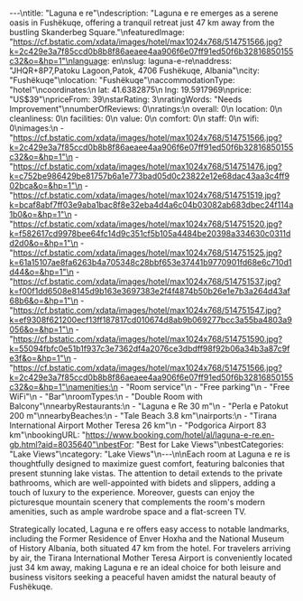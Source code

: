 ---\ntitle: "Laguna e re"\ndescription: "Laguna e re emerges as a serene oasis in Fushëkuqe, offering a tranquil retreat just 47 km away from the bustling Skanderbeg Square."\nfeaturedImage: "https://cf.bstatic.com/xdata/images/hotel/max1024x768/514751566.jpg?k=2c429e3a7f85ccd0b8b8f86aeaee4aa906f6e07ff91ed50f6b32816850155c32&o=&hp=1"\nlanguage: en\nslug: laguna-e-re\naddress: "JHQR+8P7,Patoku Lagoon,Patok, 4706 Fushëkuqe, Albania"\ncity: "Fushëkuqe"\nlocation: "Fushëkuqe"\naccommodationType: "hotel"\ncoordinates:\n  lat: 41.6382875\n  lng: 19.5917969\nprice: "US$39"\npriceFrom: 39\nstarRating: 3\nratingWords: "Needs Improvement"\nnumberOfReviews: 0\nratings:\n  overall: 0\n  location: 0\n  cleanliness: 0\n  facilities: 0\n  value: 0\n  comfort: 0\n  staff: 0\n  wifi: 0\nimages:\n  - "https://cf.bstatic.com/xdata/images/hotel/max1024x768/514751566.jpg?k=2c429e3a7f85ccd0b8b8f86aeaee4aa906f6e07ff91ed50f6b32816850155c32&o=&hp=1"\n  - "https://cf.bstatic.com/xdata/images/hotel/max1024x768/514751476.jpg?k=c752be986429be81757b6a1e773bad05d0c23822e12e68dac43aa3c4ff902bca&o=&hp=1"\n  - "https://cf.bstatic.com/xdata/images/hotel/max1024x768/514751519.jpg?k=bcaf8abf7ff03e9aba1bac8f8e32eba4d4a6c04b03082ab683dbec24f114a1b0&o=&hp=1"\n  - "https://cf.bstatic.com/xdata/images/hotel/max1024x768/514751520.jpg?k=f582617cd9978bee64fc14d9c351cf5b105a4484be20398a334630c0311dd2d0&o=&hp=1"\n  - "https://cf.bstatic.com/xdata/images/hotel/max1024x768/514751525.jpg?k=61a15107ae8fa6263b4a705348c28bbf653e37441b9770901fd68e6c710d1d44&o=&hp=1"\n  - "https://cf.bstatic.com/xdata/images/hotel/max1024x768/514751537.jpg?k=f00f1dd6508e8145d9b163e3697383e2f4f4874b50b26e1e7b3a264d43af68b6&o=&hp=1"\n  - "https://cf.bstatic.com/xdata/images/hotel/max1024x768/514751547.jpg?k=ef9308f621200ecf13ff187817cd010674d8ab9b069277bcc3a55ba4803a9056&o=&hp=1"\n  - "https://cf.bstatic.com/xdata/images/hotel/max1024x768/514751590.jpg?k=55094fbfc0e51b1f937c3e7362df4a2076ce3dbdff98f92b06a34b3a87c9fe3f&o=&hp=1"\n  - "https://cf.bstatic.com/xdata/images/hotel/max1024x768/514751566.jpg?k=2c429e3a7f85ccd0b8b8f86aeaee4aa906f6e07ff91ed50f6b32816850155c32&o=&hp=1"\namenities:\n  - "Room service"\n  - "Free parking"\n  - "Free WiFi"\n  - "Bar"\nroomTypes:\n  - "Double Room with Balcony"\nnearbyRestaurants:\n  - "Laguna e Re 30 m"\n  - "Perla e Patokut 200 m"\nnearbyBeaches:\n  - "Tale Beach 3.8 km"\nairports:\n  - "Tirana International Airport Mother Teresa 26 km"\n  - "Podgorica Airport 83 km"\nbookingURL: "https://www.booking.com/hotel/al/laguna-e-re.en-gb.html?aid=8035640"\nbestFor: "Best for Lake Views"\nbestCategories: "Lake Views"\ncategory: "Lake Views"\n---\n\nEach room at Laguna e re is thoughtfully designed to maximize guest comfort, featuring balconies that present stunning lake vistas. The attention to detail extends to the private bathrooms, which are well-appointed with bidets and slippers, adding a touch of luxury to the experience. Moreover, guests can enjoy the picturesque mountain scenery that complements the room's modern amenities, such as ample wardrobe space and a flat-screen TV.

Strategically located, Laguna e re offers easy access to notable landmarks, including the Former Residence of Enver Hoxha and the National Museum of History Albania, both situated 47 km from the hotel. For travelers arriving by air, the Tirana International Mother Teresa Airport is conveniently located just 34 km away, making Laguna e re an ideal choice for both leisure and business visitors seeking a peaceful haven amidst the natural beauty of Fushëkuqe.